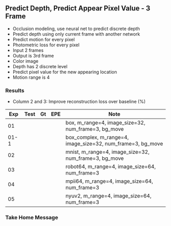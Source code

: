 ## Predict Depth, Predict Appear Pixel Value - 3 Frame 

- Occlusion modeling, use neural net to predict discrete depth 
- Predict depth using only current frame with another network
- Predict motion for every pixel
- Photometric loss for every pixel
- Input 2 frames
- Output is 3rd frame
- Color image
- Depth has 2 discrete level
- Predict pixel value for the new appearing location
- Motion range is 4

### Results

- Column 2 and 3: Improve reconstruction loss over baseline (%) 

| Exp  | Test | Gt   | EPE  | Note |
| ---- | ---- | ---- | ---- | ---- | 
| 01 |  |  |  | box, m_range=4, image_size=32, num_frame=3, bg_move |
| 01-1 |  |  |  | box_complex, m_range=4, image_size=32, num_frame=3, bg_move |
| 02 |  |  |  | mnist, m_range=4, image_size=32, num_frame=3, bg_move |
| 03 |  |  |  | robot64, m_range=4, image_size=64, num_frame=3 |
| 04 |  |  |  | mpii64, m_range=4, image_size=64, num_frame=3 |
| 05 |  |  |  | nyuv2, m_range=4, image_size=64, num_frame=3 |

### Take Home Message

